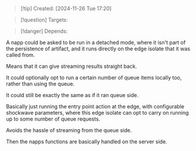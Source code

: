 
>[!tip] Created: [2024-11-26 Tue 17:20]

>[!question] Targets: 

>[!danger] Depends: 

A napp could be asked to be run in a detached mode, where it isn't part of the persistence of artifact, and it runs directly on the edge isolate that it was called from.

Means that it can give streaming results straight back.

It could optionally opt to run a certain number of queue items locally too, rather than using the queue.

It could still be exactly the same as if it ran queue side.  

Basically just running the entry point action at the edge, with configurable shockwave parameters, where this edge isolate can opt to carry on running up to some number of queue requests.

Avoids the hassle of streaming from the queue side.

Then the napps functions are basically handled on the server side.